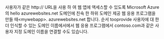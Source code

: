 사용자가 같은 http:// URL을 사용 하 여 웹 앱에 액세스할 수 있도록 Microsoft Azure의 hello azurewebsites.net 도메인에 친숙 한 하위 도메인 제공 웹 응용 프로그램을 만들 때&lt;mywebapp&gt;. azurewebsites.net 합니다. 순서 tooprovide 사용자에 대 한 더 인식할 수 있는 도메인 이름에서에서 웹 응용 프로그램에서 contoso.com과 같은 사용자 지정 도메인 이름을 연결할 수도 있습니다.

